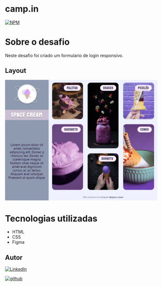 # camp.in 
[![NPM](https://img.shields.io/npm/l/react)](./LICENSE)

# Sobre o desafio

Neste desafio foi criado um formulario de login responsivo.

## Layout
![screen1](./assets/page-space-cream.png)



# Tecnologias utilizadas
- HTML
- CSS
- Figma

## Autor

[![LinkedIn](https://img.shields.io/badge/-Rafael%20Nascimento-000099?style=flat&logo=linkedin)](https://www.linkedin.com/in/rafaelvnascimento/)

[![github](https://img.shields.io/badge/-Rafael%20Nascimento-000000?style=flat&logo=github)](https://www.linkedin.com/in/rafaelvnascimento/)